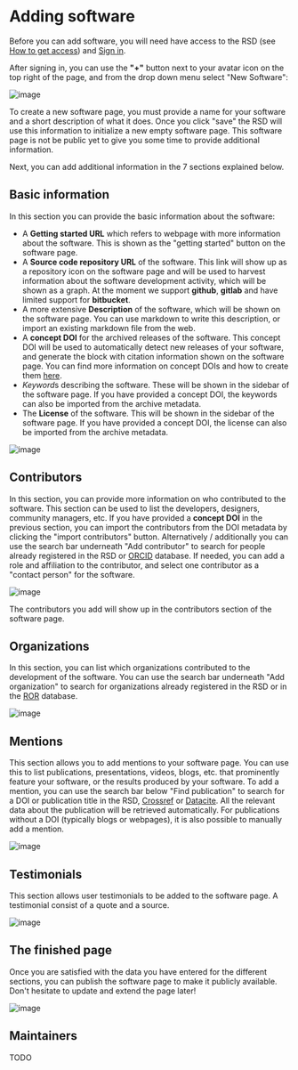 <!--
SPDX-FileCopyrightText: 2022 Jason Maassen (Netherlands eScience Center) <j.maassen@esciencecenter.nl>
SPDX-FileCopyrightText: 2022 Netherlands eScience Center

SPDX-License-Identifier: CC-BY-4.0
-->

# Adding software

Before you can add software, you will need have access to the RSD (see [How to get access](getting-access.md)) and [Sign in](getting-access.md#how-to-sign-in).

After signing in, you can use the __"+"__ button next to your avatar icon on the top right of the page, and from the drop down menu select "New Software":

![image](/img/plus-software-projects.gif)

To create a new software page, you must provide a name for your software and a short description of what it does. Once you click "save" the RSD will use this information to
initialize a new empty software page. This software page is not be public yet to give you some time to provide additional information.

Next, you can add additional information in the 7 sections explained below.

## Basic information

In this section you can provide the basic information about the software:

- A **Getting started URL** which refers to webpage with more information about the software. This is shown as the "getting started" button on the software page.
- A **Source code repository URL** of the software. This link will show up as a repository icon on the software page and will be used to harvest information about the software development activity, which will be shown as a graph. At the moment we support **github**, **gitlab** and have limited support for **bitbucket**.
- A more extensive **Description** of the software, which will be shown on the software page. You can use markdown to write this description, or import an existing markdown file from the web.
- A **concept DOI** for the archived releases of the software. This concept DOI will be used to automatically detect new releases of your software, and generate the block with citation information shown on the software page. You can find more information on concept DOIs and how to create them [here](https://help.zenodo.org/faq/).
- *Keyword*s describing the software. These will be shown in the sidebar of the software page. If you have provided a concept DOI, the keywords can also be imported from the archive metadata.
- The **License** of the software. This will be shown in the sidebar of the software page. If you have provided a concept DOI, the license can also be imported from the archive metadata.

![image](/img/software-information.gif)

## Contributors

In this section, you can provide more information on who contributed to the software. This section can be used to list the developers, designers, community managers, etc. If you
have provided a **concept DOI** in the previous section, you can import the contributors from the DOI metadata by clicking the "import contributors" button. Alternatively /
additionally you can use the search bar underneath "Add contributor" to search for people already registered in the RSD or [ORCID](https://orcid.org) database. If needed, you can
add a role and affiliation to the contributor, and select one contributor as a "contact person" for the software.

![image](/img/contributors.gif)

The contributors you add will show up in the contributors section of the software page.

## Organizations

In this section, you can list which organizations contributed to the development of the software. You can use the search bar underneath "Add organization" to search for
organizations already registered in the RSD or in the [ROR](https://ROR.org) database.

![image](/img/organizations.gif)

## Mentions

This section allows you to add mentions to your software page. You can use this to list publications, presentations, videos, blogs, etc. that prominently feature your software, or the results produced by your software.
To add a mention, you can use the search bar below "Find publication" to search for a DOI or publication title in the RSD, [Crossref](https://www.crossref.org/) or [Datacite](https://datacite.org/). All the relevant data about the publication will be retrieved automatically. For publications without a DOI (typically blogs or webpages), it is also possible to manually add a mention.

![image](/img/mentions.gif)

## Testimonials

This section allows user testimonials to be added to the software page. A testimonial consist of a quote and a source.

![image](/img/testimonials.gif)

## The finished page

Once you are satisfied with the data you have entered for the different sections, you can publish the software page to make it publicly available. Don't hesitate to update and
extend the page later!

![image](/img/finale.gif)

## Maintainers

TODO















